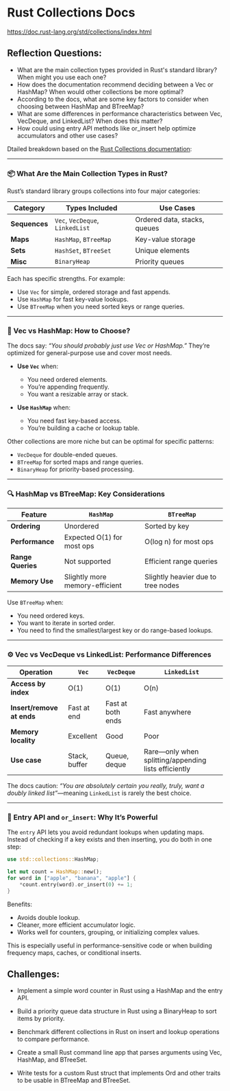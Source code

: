 # Rust Collections Docs

https://doc.rust-lang.org/std/collections/index.html

## Reflection Questions:

* What are the main collection types provided in Rust's standard library? When might you use each one?
* How does the documentation recommend deciding between a Vec or HashMap? When would other collections be more optimal?
* According to the docs, what are some key factors to consider when choosing between HashMap and BTreeMap?
* What are some differences in performance characteristics between Vec, VecDeque, and LinkedList? When does this matter?
* How could using entry API methods like or_insert help optimize accumulators and other use cases?

Dtailed breakdown based on the [Rust Collections documentation](https://doc.rust-lang.org/std/collections/index.html):

---

### 📦 What Are the Main Collection Types in Rust?

Rust’s standard library groups collections into four major categories:

| Category     | Types Included                                  | Use Cases |
|--------------|--------------------------------------------------|-----------|
| **Sequences** | `Vec`, `VecDeque`, `LinkedList`                 | Ordered data, stacks, queues |
| **Maps**      | `HashMap`, `BTreeMap`                           | Key-value storage |
| **Sets**      | `HashSet`, `BTreeSet`                           | Unique elements |
| **Misc**      | `BinaryHeap`                                    | Priority queues |

Each has specific strengths. For example:
- Use `Vec` for simple, ordered storage and fast appends.
- Use `HashMap` for fast key-value lookups.
- Use `BTreeMap` when you need sorted keys or range queries.

---

### 🧠 Vec vs HashMap: How to Choose?

The docs say: _“You should probably just use Vec or HashMap.”_ They’re optimized for general-purpose use and cover most needs.

- **Use `Vec`** when:
  - You need ordered elements.
  - You’re appending frequently.
  - You want a resizable array or stack.

- **Use `HashMap`** when:
  - You need fast key-based access.
  - You’re building a cache or lookup table.

Other collections are more niche but can be optimal for specific patterns:
- `VecDeque` for double-ended queues.
- `BTreeMap` for sorted maps and range queries.
- `BinaryHeap` for priority-based processing.

---

### 🔍 HashMap vs BTreeMap: Key Considerations

| Feature             | `HashMap`                        | `BTreeMap`                        |
|---------------------|----------------------------------|-----------------------------------|
| **Ordering**        | Unordered                        | Sorted by key                     |
| **Performance**     | Expected O(1) for most ops       | O(log n) for most ops             |
| **Range Queries**   | Not supported                    | Efficient range queries           |
| **Memory Use**      | Slightly more memory-efficient   | Slightly heavier due to tree nodes |

Use `BTreeMap` when:
- You need ordered keys.
- You want to iterate in sorted order.
- You need to find the smallest/largest key or do range-based lookups.

---

### ⚙️ Vec vs VecDeque vs LinkedList: Performance Differences

| Operation         | `Vec`         | `VecDeque`     | `LinkedList`   |
|------------------|---------------|----------------|----------------|
| **Access by index** | O(1)        | O(1)           | O(n)           |
| **Insert/remove at ends** | Fast at end | Fast at both ends | Fast anywhere |
| **Memory locality** | Excellent   | Good           | Poor           |
| **Use case**      | Stack, buffer | Queue, deque   | Rare—only when splitting/appending lists efficiently |

The docs caution: _“You are absolutely certain you really, truly, want a doubly linked list”_—meaning `LinkedList` is rarely the best choice.

---

### 🔑 Entry API and `or_insert`: Why It’s Powerful

The `entry` API lets you avoid redundant lookups when updating maps. Instead of checking if a key exists and then inserting, you do both in one step:

```rust
use std::collections::HashMap;

let mut count = HashMap::new();
for word in ["apple", "banana", "apple"] {
    *count.entry(word).or_insert(0) += 1;
}
```

Benefits:
- Avoids double lookup.
- Cleaner, more efficient accumulator logic.
- Works well for counters, grouping, or initializing complex values.

This is especially useful in performance-sensitive code or when building frequency maps, caches, or conditional inserts.


## Challenges:

* Implement a simple word counter in Rust using a HashMap and the entry API.

* Build a priority queue data structure in Rust using a BinaryHeap to sort items by priority.

* Benchmark different collections in Rust on insert and lookup operations to compare performance.

* Create a small Rust command line app that parses arguments using Vec, HashMap, and BTreeSet.

* Write tests for a custom Rust struct that implements Ord and other traits to be usable in BTreeMap and BTreeSet.
